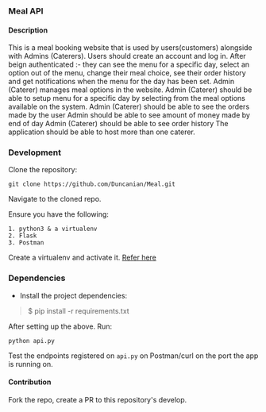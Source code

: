 ### Meal API

#### Description
This is a meal booking website that is used by users(customers) alongside with Admins (Caterers). Users should create an account and log in. After beign authenticated :- they can see the menu for a specific day, select an option out of the menu, change their meal choice, see their order history and get notifications when the menu for the day has been set. Admin (Caterer) manages meal options in the website. Admin (Caterer) should be able to setup menu for a specific day by selecting from the meal options available on the system. Admin (Caterer) should be able to see the orders made by the user Admin should be able to see amount of money made by end of day Admin (Caterer) should be able to see order history The application should be able to host more than one caterer.

### Development

Clone the repository: 

```git clone https://github.com/Duncanian/Meal.git```

Navigate to the cloned repo. 

Ensure you have the following:

```
1. python3 & a virtualenv
2. Flask
3. Postman
```

Create a virtualenv and activate it. [Refer here](https://docs.python.org/3/tutorial/venv.html)

### Dependencies
- Install the project dependencies:
> $ pip install -r requirements.txt

After setting up the above. Run:

```python api.py```

Test the endpoints registered on `api.py` on Postman/curl on the port the app is running on. 

#### Contribution
Fork the repo, create a PR to this repository's develop.
